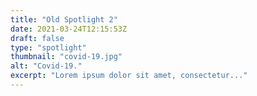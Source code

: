 ```yaml
---
title: "Old Spotlight 2"
date: 2021-03-24T12:15:53Z
draft: false
type: "spotlight"
thumbnail: "covid-19.jpg"
alt: "Covid-19."
excerpt: "Lorem ipsum dolor sit amet, consectetur..."
---
```


